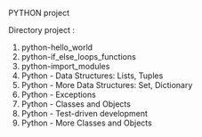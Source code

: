 PYTHON project

Directory project :

1. python-hello_world
2. python-if_else_loops_functions
3. python-import_modules
4. Python - Data Structures: Lists, Tuples
5. Python - More Data Structures: Set, Dictionary
6. Python - Exceptions
7. Python - Classes and Objects
8. Python - Test-driven development
9. Python - More Classes and Objects
